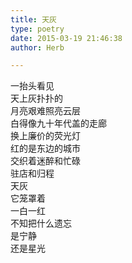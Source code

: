 ```yaml
---  
title: 天灰  
type: poetry  
date: 2015-03-19 21:46:38  
author: Herb  

---  
```

一抬头看见  
天上灰扑扑的  
月亮艰难照亮云层  
白得像九十年代盖的走廊  
换上廉价的荧光灯  
红的是东边的城市  
交织着迷醉和忙碌  
驻店和归程  
天灰  
它笼罩着  
一白一红  
不知把什么遗忘  
是宁静  
还是星光